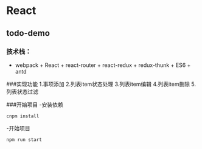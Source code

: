 # React

## todo-demo
### 技术栈：
- webpack + React + react-router + react-redux + redux-thunk + ES6 + antd

###实现功能
1.事项添加
2.列表item状态处理
3.列表item编辑
4.列表item删除
5.列表状态过滤

###开始项目
-安装依赖
```
cnpm install
```
-开始项目
```
npm run start
```
